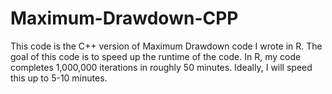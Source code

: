 # Maximum-Drawdown-CPP

This code is the C++ version of Maximum Drawdown code I wrote in R. The goal of this code is to speed up the runtime of the code. In R, my code completes 1,000,000 iterations in roughly 50 minutes. Ideally, I will speed this up to 5-10 minutes.
